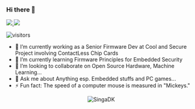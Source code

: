 ### Hi there 👋

<a href="https://www.linkedin.com/in/singaravelan-neelakandan-8b8104121/">
 <img src="https://img.shields.io/badge/LinkedIn-%230077B5.svg?style=flat&logo=Linkedin&logoColor=white"/>
</a>

<a href="https://singadk.github.io/portfolio/">
 <img src="https://img.shields.io/badge/-Portfolio-%230077?style=flat&logo=firefox&logoColor=white"/></a>
 
 ![visitors](https://visitor-badge.laobi.icu/badge?page_id=SingaDK.SingaDK)

- 🔭 I’m currently working as a Senior Firmware Dev at Cool and Secure Project involving ContactLess Chip Cards
- 🌱 I’m currently learning Firmware Principles for Embedded Security
- 👯 I’m looking to collaborate on Open Source Hardware, Machine Learning...
- 💬 Ask me about Anything esp. Embedded stuffs and PC games...
- ⚡ Fun fact: The speed of a computer mouse is measured in "Mickeys."

<p  align="center"> 
  <img src="https://github-readme-stats.vercel.app/api?username=SingaDK&show_icons=true&theme=gotham" alt="SingaDK" />
 </p>



